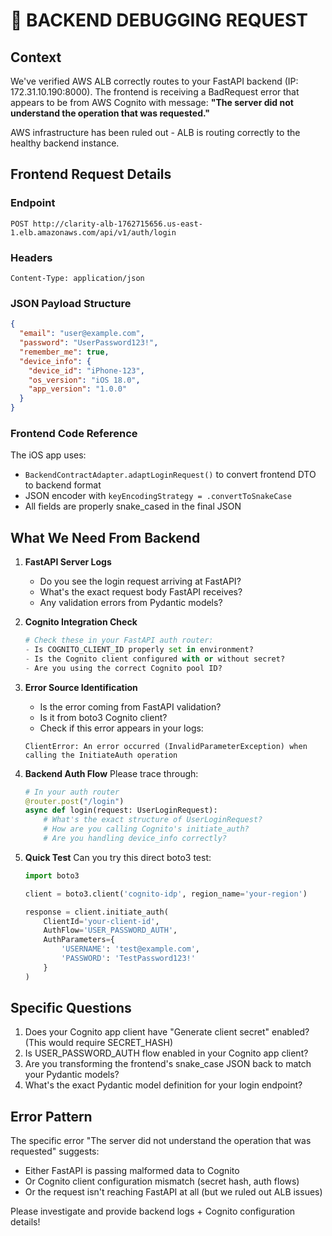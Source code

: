 # 🚨 BACKEND DEBUGGING REQUEST

## Context

We've verified AWS ALB correctly routes to your FastAPI backend (IP: 172.31.10.190:8000). The frontend is receiving a BadRequest error that appears to be from AWS Cognito with message: **"The server did not understand the operation that was requested."**

AWS infrastructure has been ruled out - ALB is routing correctly to the healthy backend instance.

## Frontend Request Details

### Endpoint

```
POST http://clarity-alb-1762715656.us-east-1.elb.amazonaws.com/api/v1/auth/login
```

### Headers

```
Content-Type: application/json
```

### JSON Payload Structure

```json
{
  "email": "user@example.com",
  "password": "UserPassword123!",
  "remember_me": true,
  "device_info": {
    "device_id": "iPhone-123",
    "os_version": "iOS 18.0",
    "app_version": "1.0.0"
  }
}
```

### Frontend Code Reference

The iOS app uses:

- `BackendContractAdapter.adaptLoginRequest()` to convert frontend DTO to backend format
- JSON encoder with `keyEncodingStrategy = .convertToSnakeCase`
- All fields are properly snake_cased in the final JSON

## What We Need From Backend

1. **FastAPI Server Logs**
   - Do you see the login request arriving at FastAPI?
   - What's the exact request body FastAPI receives?
   - Any validation errors from Pydantic models?

2. **Cognito Integration Check**

   ```python
   # Check these in your FastAPI auth router:
   - Is COGNITO_CLIENT_ID properly set in environment?
   - Is the Cognito client configured with or without secret?
   - Are you using the correct Cognito pool ID?
   ```

3. **Error Source Identification**
   - Is the error coming from FastAPI validation?
   - Is it from boto3 Cognito client?
   - Check if this error appears in your logs:

   ```
   ClientError: An error occurred (InvalidParameterException) when calling the InitiateAuth operation
   ```

4. **Backend Auth Flow**
   Please trace through:

   ```python
   # In your auth router
   @router.post("/login")
   async def login(request: UserLoginRequest):
       # What's the exact structure of UserLoginRequest?
       # How are you calling Cognito's initiate_auth?
       # Are you handling device_info correctly?
   ```

5. **Quick Test**
   Can you try this direct boto3 test:

   ```python
   import boto3
   
   client = boto3.client('cognito-idp', region_name='your-region')
   
   response = client.initiate_auth(
       ClientId='your-client-id',
       AuthFlow='USER_PASSWORD_AUTH',
       AuthParameters={
           'USERNAME': 'test@example.com',
           'PASSWORD': 'TestPassword123!'
       }
   )
   ```

## Specific Questions

1. Does your Cognito app client have "Generate client secret" enabled? (This would require SECRET_HASH)
2. Is USER_PASSWORD_AUTH flow enabled in your Cognito app client?
3. Are you transforming the frontend's snake_case JSON back to match your Pydantic models?
4. What's the exact Pydantic model definition for your login endpoint?

## Error Pattern

The specific error "The server did not understand the operation that was requested" suggests:

- Either FastAPI is passing malformed data to Cognito
- Or Cognito client configuration mismatch (secret hash, auth flows)
- Or the request isn't reaching FastAPI at all (but we ruled out ALB issues)

Please investigate and provide backend logs + Cognito configuration details!
